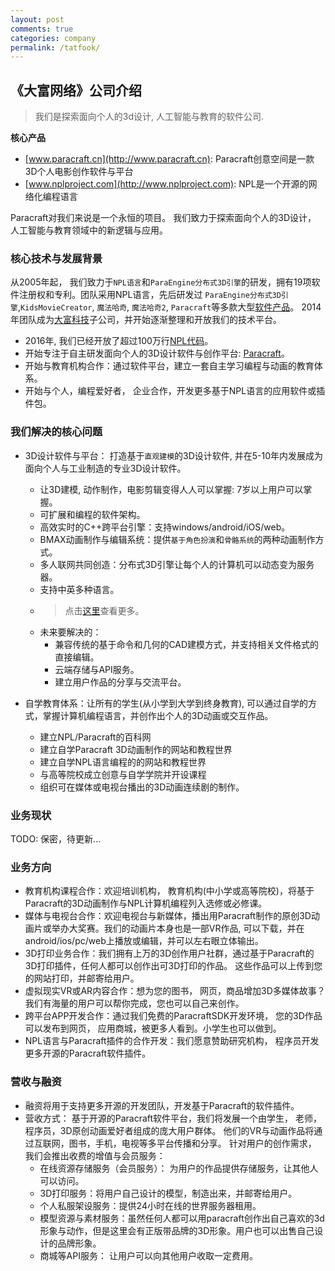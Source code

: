 ```yaml
---
layout: post
comments: true
categories: company
permalink: /tatfook/
---
```


## 《大富网络》公司介绍

> 我们是探索面向个人的3d设计, 人工智能与教育的软件公司.

**核心产品**

* [www.paracraft.cn](http://www.paracraft.cn): Paracraft创意空间是一款3D个人电影创作软件与平台
* [www.nplproject.com](http://www.nplproject.com): NPL是一个开源的网络化编程语言

Paracraft对我们来说是一个永恒的项目。 我们致力于探索面向个人的3D设计， 人工智能与教育领域中的新逻辑与应用。

### 核心技术与发展背景
从2005年起， 我们致力于`NPL语言`和`ParaEngine分布式3D引擎`的研发，拥有19项软件注册权和专利。团队采用NPL语言，先后研发过
`ParaEngine分布式3D引擎`,`KidsMovieCreator`, `魔法哈奇`, `魔法哈奇2`, `Paracraft`等多款大型[软件产品](http://lixizhi.github.io/projects/)。
2014年团队成为[大富科技](http://www.tatfook.com)子公司，并开始逐渐整理和开放我们的技术平台。

* 2016年, 我们已经开放了超过100万行[NPL代码](https://github.com/LiXizhi/ParaCraftSDK)。
* 开始专注于自主研发面向个人的3D设计软件与创作平台: [Paracraft](http://www.paracraft.cn)。
* 开始与教育机构合作：通过软件平台，建立一套自主学习编程与动画的教育体系。
* 开始与个人，编程爱好者， 企业合作，开发更多基于NPL语言的应用软件或插件包。 

 
### 我们解决的核心问题

* 3D设计软件与平台： 打造基于`直观建模`的3D设计软件, 并在5-10年内发展成为面向个人与工业制造的专业3D设计软件。
   * 让3D建模, 动作制作，电影剪辑变得人人可以掌握: 7岁以上用户可以掌握。
   * 可扩展和编程的软件架构。
   * 高效实时的C++跨平台引擎：支持windows/android/iOS/web。
   * BMAX动画制作与编辑系统：提供`基于角色扮演`和`骨骼系统`的两种动画制作方式。
   * 多人联网共同创造：分布式3D引擎让每个人的计算机可以动态变为服务器。
   * 支持中英多种语言。
   * > 点击[这里](https://github.com/LiXizhi/ParaCraftSDK/wiki/ParacraftFeatures)查看更多。
   * 未来要解决的：
     * 兼容传统的基于命令和几何的CAD建模方式，并支持相关文件格式的直接编辑。
     * 云端存储与API服务。
     * 建立用户作品的分享与交流平台。

* 自学教育体系：让所有的学生(从小学到大学到终身教育), 可以通过自学的方式，掌握计算机编程语言，并创作出个人的3D动画或交互作品。
   * 建立NPL/Paracraft的百科网
   * 建立自学Paracraft 3D动画制作的网站和教程世界
   * 建立自学NPL语言编程的的网站和教程世界
   * 与高等院校成立创意与自学学院并开设课程
   * 组织可在媒体或电视台播出的3D动画连续剧的制作。
 
### 业务现状

TODO: 保密，待更新...

### 业务方向

* 教育机构课程合作：欢迎培训机构， 教育机构(中小学或高等院校)，将基于Paracraft的3D动画制作与NPL计算机编程列入选修或必修课。
* 媒体与电视台合作：欢迎电视台与新媒体，播出用Paracraft制作的原创3D动画片或举办大奖赛。我们的动画片本身也是一部VR作品, 
可以下载，并在android/ios/pc/web上播放或编辑，并可以左右眼立体输出。
* 3D打印业务合作：我们拥有上万的3D创作用户社群，通过基于Paracraft的3D打印插件，任何人都可以创作出可3D打印的作品。
这些作品可以上传到您的网站打印，并邮寄给用户。
* 虚拟现实VR或AR内容合作：想为您的图书， 网页，商品增加3D多媒体故事？我们有海量的用户可以帮你完成，您也可以自己来创作。 
* 跨平台APP开发合作：通过我们免费的ParacraftSDK开发环境， 您的3D作品可以发布到网页， 应用商城，被更多人看到。小学生也可以做到。  
* NPL语言与Paracraft插件的合作开发：我们愿意赞助研究机构， 程序员开发更多开源的Paracraft软件插件。

### 营收与融资
* 融资将用于支持更多开源的开发团队，开发基于Paracraft的软件插件。
* 营收方式： 基于开源的Paracraft软件平台，我们将发展一个由学生， 老师，程序员，3D原创动画爱好者组成的庞大用户群体。
他们的VR与动画作品将通过互联网，图书，手机，电视等多平台传播和分享。 针对用户的创作需求， 我们会推出收费的增值与会员服务：
   * 在线资源存储服务（会员服务）： 为用户的作品提供存储服务，让其他人可以访问。
   * 3D打印服务：将用户自己设计的模型，制造出来，并邮寄给用户。 
   * 个人私服架设服务：提供24小时在线的世界服务器租用。
   * 模型资源与素材服务：虽然任何人都可以用paracraft创作出自己喜欢的3d形象与动作，但是这里会有正版带品牌的3D形象。用户也可以出售自己设计的品牌形象。 
   * 商城等API服务： 让用户可以向其他用户收取一定费用。
